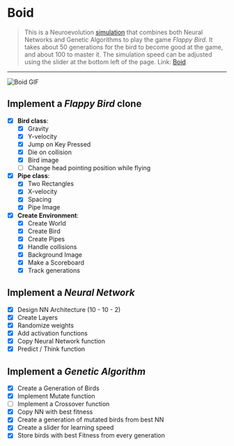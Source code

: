 # Boid

>This is a Neuroevolution [simulation](boid.belhoussine.com) that combines both Neural Networks and Genetic Algorithms to play the game *Flappy Bird*.
It takes about 50 generations for the bird to become good at the game, and about 100 to master it.
The simulation speed can be adjusted using the slider at the bottom left of the page.
Link: [Boid](boid.belhoussine.com)
---------------

![Boid GIF](images/demo.gif)

## Implement a *Flappy Bird* clone
- [x] **Bird class**:
    - [x] Gravity
    - [x] Y-velocity
    - [x] Jump on Key Pressed
    - [x] Die on collision
    - [x] Bird image
    - [ ] Change head pointing position while flying

- [x] **Pipe class**:
    - [x] Two Rectangles
    - [x] X-velocity
    - [x] Spacing 
    - [x] Pipe Image

- [x] **Create Environment**:
    - [x] Create World
    - [x] Create Bird
    - [x] Create Pipes
    - [x] Handle collisions
    - [x] Background Image
    - [x] Make a Scoreboard 
    - [x] Track generations

## Implement a *Neural Network* 
- [x] Design NN Architecture (10 - 10 - 2)
- [x] Create Layers
- [x] Randomize weights
- [x] Add activation functions
- [x] Copy Neural Network function
- [x] Predict / Think function

## Implement a *Genetic Algorithm*
- [x] Create a Generation of Birds
- [x] Implement Mutate function
- [ ] Implement a Crossover function
- [x] Copy NN with best fitness
- [x] Create a generation of mutated birds from best NN
- [x] Create a slider for learning speed
- [x] Store birds with best Fitness from every generation